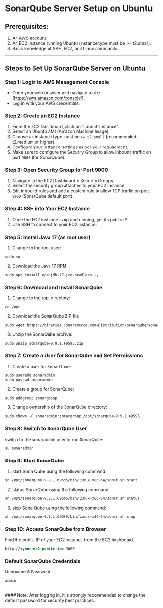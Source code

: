 # SonarQube Server Setup on Ubuntu

## Prerequisites:
1. An AWS account.
2. An EC2 instance running Ubuntu (instance type must be >= t2.small).
3. Basic knowledge of SSH, EC2, and Linux commands.

---

## Steps to Set Up SonarQube Server on Ubuntu
### Step 1: Login to AWS Management Console
- Open your web browser and navigate to the (https://aws.amazon.com/console/).
- Log in with your AWS credentials.
 
### Step 2: Create an EC2 Instance
1. From the EC2 Dashboard, click on “Launch Instance”.
2. Select an Ubuntu AMI (Amazon Machine Image).
3. Choose an instance type must be `>= t2.small` (recommended: t2.medium or higher).
4. Configure your instance settings as per your requirement.
5. Make sure to configure the Security Group to allow inbound traffic on port `9000` (for SonarQube).

### Step 3: Open Security Group for Port 9000
1. Navigate to the EC2 Dashboard > Security Groups.
2. Select the security group attached to your EC2 instance.
3. Edit inbound rules and add a custom rule to allow TCP traffic on port `9000` (SonarQube default port).

### Step 4: SSH into Your EC2 Instance
1. Once the EC2 instance is up and running, get its public IP.
2. Use SSH to connect to your EC2 instance:

### Step 5: Install Java 17 (as root user)
1. Change to the root user:
``` xml
sudo su -
```
2. Download the Java 17 RPM:
``` xml
sudo apt install openjdk-17-jre-headless -y
```

### Step 6: Download and Install SonarQube
1. Change to the /opt directory:
``` xml
cd /opt
```
2. Download the SonarQube ZIP file
``` xml
sudo wget https://binaries.sonarsource.com/Distribution/sonarqube/sonarqube-9.9.1.69595.zip
```
3. Unzip the SonarQube archive:
``` xml
sudo unzip sonarqube-9.9.1.69595.zip
```

### Step 7: Create a User for SonarQube and Set Permissions
1. Create a user for SonarQube:
``` xml
sudo useradd sonaradmin
sudo passwd sonaradmin
```

2. Create a group for SonarQube:
``` xml
sudo addgroup sonargroup
```

3. Change ownership of the SonarQube directory:
``` xml
sudo chown -R sonaradmin:sonargroup /opt/sonarqube-9.9.1.69595
```

### Step 8: Switch to SonarQube User
switch to the sonaradmin user to run SonarQube:
``` xml
su sonaradmin
```

### Step 9: Start SonarQube
1. start SonarQube using the following command:
``` xml
sh /opt/sonarqube-9.9.1.69595/bin/linux-x86-64/sonar.sh start
```

2. status SonarQube using the following command:
``` xml
sh /opt/sonarqube-9.9.1.69595/bin/linux-x86-64/sonar.sh status
```

3. stop SonarQube using the following command:
``` xml
sh /opt/sonarqube-9.9.1.69595/bin/linux-x86-64/sonar.sh stop
```

### Step 10: Access SonarQube from Browser
Find the public IP of your EC2 instance from the EC2 dashboard.
``` xml
http://<your-ec2-public-ip>:9000
```

### Default SonarQube Credentials:
Username & Password 
```xml
admin
```
<br>
#### Note:
After logging in, it is strongly recommended to change the default password for security best practices.
